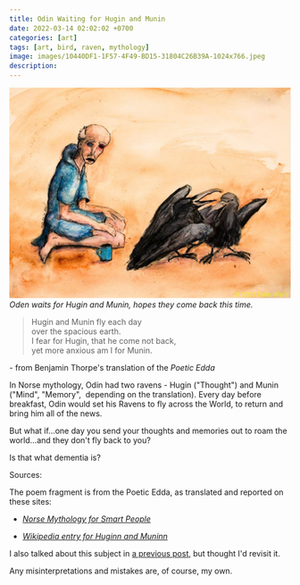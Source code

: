 ```yaml
---
title: Odin Waiting for Hugin and Munin
date: 2022-03-14 02:02:02 +0700
categories: [art]
tags: [art, bird, raven, mythology]
image: images/10440DF1-1F57-4F49-BD15-31804C26B39A-1024x766.jpeg
description: 
---
```


![picture](images/10440DF1-1F57-4F49-BD15-31804C26B39A-1024x766.jpeg)
*Oden waits for Hugin and Munin, hopes they come back this time.*

> Hugin and Munin fly each day  
> over the spacious earth.  
> I fear for Hugin, that he come not back,  
> yet more anxious am I for Munin.

\- from Benjamin Thorpe's translation of the _Poetic Edda_  

<!--more-->

In Norse mythology, Odin had two ravens - Hugin ("Thought") and Munin ("Mind", "Memory",  depending on the translation). Every day before breakfast, Odin would set his Ravens to fly across the World, to return and bring him all of the news.

But what if...one day you send your thoughts and memories out to roam the world...and they don't fly back to you?

Is that what dementia is?

Sources:

The poem fragment is from the Poetic Edda, as translated and reported on these sites:

- _[Norse Mythology for Smart People](https://norse-mythology.org/gods-and-creatures/others/hugin-and-munin/)_

- _[Wikipedia entry for Huginn and Muninn](https://en.wikipedia.org/wiki/Huginn_and_Muninn)_

I also talked about this subject in [a previous post](https://tightloop.com/blog/2017/10/07/odins-birds/), but thought I'd revisit it.

Any misinterpretations and mistakes are, of course, my own.
